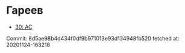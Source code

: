 # Гареев
- [30: AC](30.md)

Commit: 8d5ae98b4d434f0df9b971013e93d134948fb520
 fetched at: 20201124-163218
